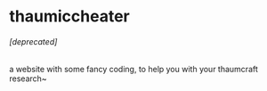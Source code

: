 # thaumiccheater
###### [deprecated]

a website with some fancy coding, to help you with your thaumcraft research~
